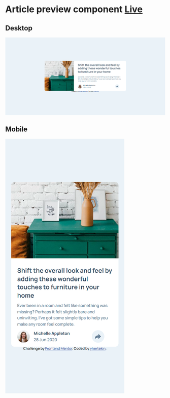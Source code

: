 # Article preview component [Live]()

## Desktop

![desktop image of application](./images/desktop.PNG)

## Mobile

![mobile image of application](./images/mobile.PNG)
